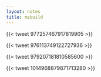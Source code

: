 ```yaml
---
layout: notes
title: msbuild
---
```


{{< tweet 977257467917819905 >}}

{{< tweet 976113749122727936 >}}

{{< tweet 979207181810585600 >}}

{{< tweet 1014968879871713280 >}} 
